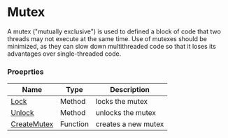 # Mutex #
A mutex ("mutually exclusive") is used to defined a block of code that two threads may not execute at the same time. Use of mutexes should be minimized, as they can slow down multithreaded code so that it loses its advantages over single-threaded code.

### Proeprties ###
| Name | Type | Description |
| - | - | - |
| [Lock](Mutex_Lock.md) | Method | locks the mutex |
| [Unlock](Mutex_Unlock.md) | Method | unlocks the mutex |
| [CreateMutex](CreateMutex.md) | Function | creates a new mutex |
